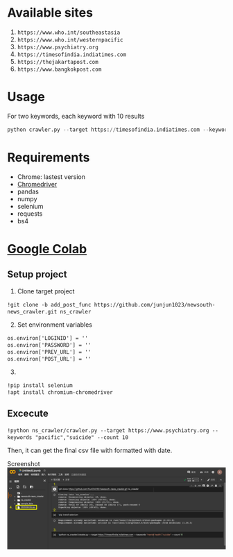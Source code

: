 # Available sites
1. `https://www.who.int/southeastasia`
2. `https://www.who.int/westernpacific`
3. `https://www.psychiatry.org`
4. `https://timesofindia.indiatimes.com`
5. `https://thejakartapost.com`
6. `https://www.bangkokpost.com`


# Usage
For two keywords, each keyword with 10 results
```python
python crawler.py --target https://timesofindia.indiatimes.com --keywords "mental health","suicide" --count 10
```

# Requirements
* Chrome: lastest version
* [Chromedriver](https://chromedriver.chromium.org/downloads)
* pandas
* numpy
* selenium
* requests
* bs4

# [Google Colab](https://colab.research.google.com/)

## Setup project
1. Clone target project
```
!git clone -b add_post_func https://github.com/junjun1023/newsouth-news_crawler.git ns_crawler
```

2. Set environment variables
```
os.environ['LOGINID'] = '' 
os.environ['PASSWORD'] = ''
os.environ['PREV_URL'] = ''
os.environ['POST_URL'] = ''
```

3. 
```
!pip install selenium
!apt install chromium-chromedriver
```

## Excecute
```
!python ns_crawler/crawler.py --target https://www.psychiatry.org --keywords "pacific","suicide" --count 10
```

Then, it can get the final csv file with formatted with date.

Screenshot
![Colab exec result](screenshot/colab_exec_result.png)